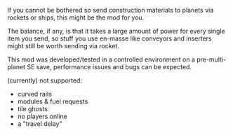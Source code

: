 If you cannot be bothered so send construction materials to planets via rockets or ships, this might be the mod for you.

The balance, if any, is that it takes a large amount of power for every single item you send,
so stuff you use en-masse like conveyors and inserters might still be worth sending via rocket.

This mod was developed/tested in a controlled environment on a pre-multi-planet SE save, performance issues and bugs can be expected.

(currently) not supported:
- curved rails
- modules & fuel requests
- tile ghosts
- no players online
- a "travel delay"

